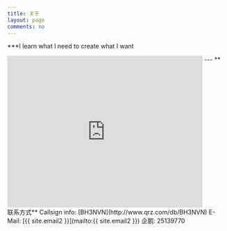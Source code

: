 ```yaml
---
title: 关于
layout: page
comments: no
---
```

***I learn what I need to create what I want
<iframe align="top" frameborder="0" height="350" name="iframe" scrolling="yes" src="http://www.clublog.org/last10_iframe.php?call=bh3nvn" width="450"></iframe>
<script type="text/javascript" src="//rj.revolvermaps.com/0/0/6.js?i=99owndr53cl&amp;m=7&amp;s=320&amp;c=e63100&amp;cr1=ffffff&amp;f=arial&amp;l=0&amp;bv=90&amp;lx=-420&amp;ly=420&amp;hi=20&amp;he=7&amp;hc=a8ddff&amp;rs=80" async="async"></script>
---
**联系方式**
Callsign info:    
[BH3NVN](http://www.qrz.com/db/BH3NVN)  
E-Mail:  
[{{ site.email2 }}](mailto:{{ site.email2 }})  
企鹅:    
25139770        

